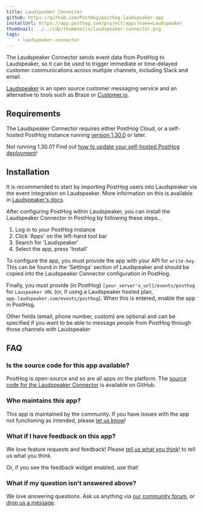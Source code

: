 ```yaml
---
title: Laudspeaker Connector
github: https://github.com/PostHog/posthog-laudspeaker-app
installUrl: https://app.posthog.com/project/apps?name=Laudspeaker
thumbnail: ../../cdp/thumbnails/laudspeaker-connector.png
tags:
    - laudspeaker-connector
---
```


The Laudspeaker Connector sends event data from PostHog to Laudspeaker, so it can be used to trigger immediate or time-delayed customer communications across multiple channels, including Slack and email. 

[Laudspeaker](https://laudspeaker.com/) is an open source customer messaging service and an alternative to tools such as Braze or [Customer.io](/apps/customer-io). 

## Requirements

The Laudspeaker Connector requires either PostHog Cloud, or a self-hosted PostHog instance running [version 1.30.0](https://posthog.com/blog/the-posthog-array-1-30-0) or later.

Not running 1.30.0? Find out [how to update your self-hosted PostHog deployment](https://posthog.com/docs/runbook/upgrading-posthog)!

## Installation

It is recommended to start by importing PostHog users into Laudspeaker via the event integration on Laudspeaker. More information on this is available in [Laudspeaker's docs](https://laudspeaker.com/docs/).

After configuring PostHog within Laudspeaker, you can install the Laudspeaker Connector in PostHog by following these steps...

1. Log in to your PostHog instance
2. Click 'Apps' on the left-hand tool bar
3. Search for 'Laudspeaker'
4. Select the app, press 'Install'

To configure the app, you must provide the app with your API for `write-key`. This can be found in the 'Settings' section of Laudspeaker and should be copied into the Laudspeaker Connector configuration in PostHog. 

Finally, you must provide (in PostHog) `[your_server's_url]/events/posthog` for `Lauspeaker URL` (or, if using a Laudspeaker hosted plan, `app.laudspeaker.com/events/posthog`). When this is entered, enable the app in PostHog. 

Other fields (email, phone number, custom) are optional and can be specified if you want to be able to message people from PostHog through those channels with Laudspeaker

## FAQ

### Is the source code for this app available?

PostHog is open-source and so are all apps on the platform. The [source code for the Laudspeaker Connector](https://github.com/PostHog/posthog-laudspeaker-app) is available on GitHub.

### Who maintains this app?

This app is maintained by the community. If you have issues with the app not functioning as intended, please [let us know](http://app.posthog.com/home#supportModal)!

### What if I have feedback on this app?

We love feature requests and feedback! Please [tell us what you think](http://app.posthog.com/home#supportModal)! to tell us what you think.

Or, if you see the feedback widget enabled, use that!

### What if my question isn't answered above?

We love answering questions. Ask us anything via [our community forum](/questions), or [drop us a message](http://app.posthog.com/home#supportModal). 